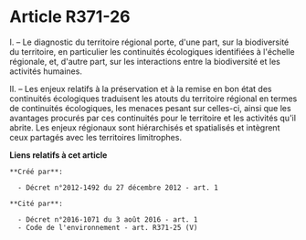 # Article R371-26

I. – Le diagnostic du territoire régional porte, d'une part, sur la biodiversité du territoire, en particulier les
continuités écologiques identifiées à l'échelle régionale, et, d'autre part, sur les interactions entre la biodiversité et
les activités humaines.

II. – Les enjeux relatifs à la préservation et à la remise en bon état des continuités écologiques traduisent les atouts du
territoire régional en termes de continuités écologiques, les menaces pesant sur celles-ci, ainsi que les avantages procurés
par ces continuités pour le territoire et les activités qu'il abrite. Les enjeux régionaux sont hiérarchisés et spatialisés
et intègrent ceux partagés avec les territoires limitrophes.

**Liens relatifs à cet article**

	**Créé par**:

	  - Décret n°2012-1492 du 27 décembre 2012 - art. 1

	**Cité par**:

	  - Décret n°2016-1071 du 3 août 2016 - art. 1
	  - Code de l'environnement - art. R371-25 (V)
